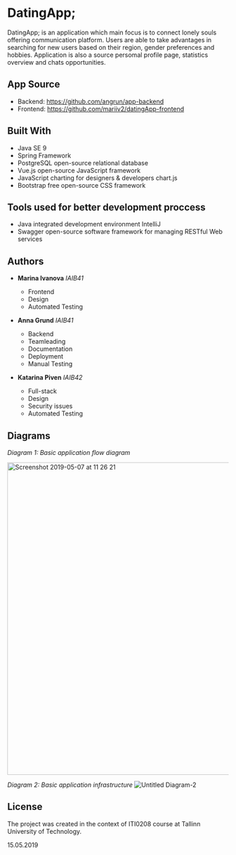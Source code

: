 DatingApp;
=========

DatingApp; is an application which main focus is to connect lonely souls offering communication platform. Users are able to take advantages in searching for new users based on their region, gender preferences and hobbies. Application is also a source persomal profile page, statistics overview and chats opportunities.

App Source
---------

* Backend: https://github.com/angrun/app-backend
* Frontend: https://github.com/mariiv2/datingApp-frontend

Built With
---------

- Java SE 9
- Spring Framework
- PostgreSQL open-source relational database
- Vue.js open-source JavaScript framework 
- JavaScript charting for designers & developers chart.js
- Bootstrap free open-source CSS framework

Tools used for better development proccess
---------

- Java integrated development environment IntelliJ
- Swagger open-source software framework for managing RESTful Web services


Authors
---------

- **Marina Ivanova** *IAIB41*
  - Frontend
  - Design
   - Automated Testing
  
- **Anna Grund** *IAIB41*
  - Backend
  - Teamleading
  - Documentation
  - Deployment
  - Manual Testing

- **Katarina Piven** *IAIB42* 
  - Full-stack
  - Design
  - Security issues
  - Automated Testing
  
 
 

Diagrams
---------

*Diagram 1: Basic application flow diagram* 
  
<img width="711" alt="Screenshot 2019-05-07 at 11 26 21" src="https://user-images.githubusercontent.com/36757639/57285151-40ceca00-70bb-11e9-8182-11088d103f6a.png">

*Diagram 2: Basic application infrastructure* 
![Untitled Diagram-2](https://user-images.githubusercontent.com/36757639/57328458-2d9f1700-711a-11e9-9aff-6736b201415c.png)

License
---------

The project was created in the context of ITI0208 course at Tallinn University of Technology.

15.05.2019


